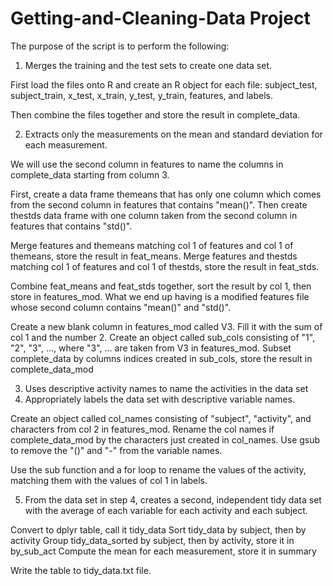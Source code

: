 # Getting-and-Cleaning-Data Project

The purpose of the script is to perform the following:

1. Merges the training and the test sets to create one data set.

First load the files onto R and create an R object for each file: 
subject_test, subject_train, x_test, x_train, y_test, y_train, features, and labels.

Then combine the files together and store the result in complete_data.

2. Extracts only the measurements on the mean and standard deviation for each measurement.

We will use the second column in features to name the columns in complete_data 
starting from column 3. 

First, create a data frame themeans that has only one column
which comes from the second column in features that contains "mean()". 
Then create thestds data frame with one column taken from the second column in features
that contains "std()". 

Merge features and themeans matching col 1 of features and col 1 of themeans, store the
result in feat_means.
Merge features and thestds matching col 1 of features and col 1 of thestds, store the
result in feat_stds.

Combine feat_means and feat_stds together, sort the result by col 1, then store in
features_mod. 
What we end up having is a modified features file whose second column contains "mean()"
and "std()". 

Create a new blank column in features_mod called V3.
Fill it with the sum of col 1 and the number 2.
Create an object called sub_cols consisting of "1", "2", "3", ..., 
where "3", ... are taken from V3 in features_mod. 
Subset complete_data by columns indices created in sub_cols, store the result in
complete_data_mod

3. Uses descriptive activity names to name the activities in the data set
4. Appropriately labels the data set with descriptive variable names. 

Create an object called col_names consisting of "subject", "activity", and characters
from col 2 in features_mod.
Rename the col names if complete_data_mod by the characters just created in
col_names.
Use gsub to remove the "()" and "-" from the variable names.

Use the sub function and a for loop to rename the values of the activity,
matching them with the values of col 1 in labels.

5. From the data set in step 4, creates a second, independent tidy data set with the 
average of each variable for each activity and each subject.

Convert to dplyr table, call it tidy_data
Sort tidy_data by subject, then by activity
Group tidy_data_sorted by subject, then by activity, store it in by_sub_act
Compute the mean for each measurement, store it in summary

Write the table to tidy_data.txt file.




















